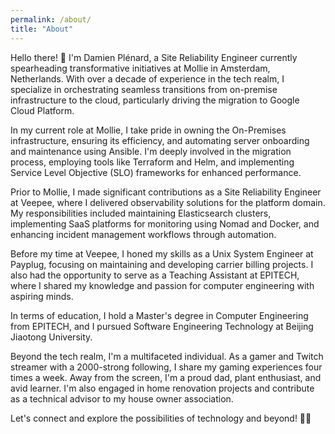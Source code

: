```yaml
---
permalink: /about/
title: "About"
---
```


Hello there! 👋 I'm Damien Plénard, a Site Reliability Engineer currently spearheading transformative initiatives at Mollie in Amsterdam, Netherlands. With over a decade of experience in the tech realm, I specialize in orchestrating seamless transitions from on-premise infrastructure to the cloud, particularly driving the migration to Google Cloud Platform.

In my current role at Mollie, I take pride in owning the On-Premises infrastructure, ensuring its efficiency, and automating server onboarding and maintenance using Ansible. I'm deeply involved in the migration process, employing tools like Terraform and Helm, and implementing Service Level Objective (SLO) frameworks for enhanced performance.

Prior to Mollie, I made significant contributions as a Site Reliability Engineer at Veepee, where I delivered observability solutions for the platform domain. My responsibilities included maintaining Elasticsearch clusters, implementing SaaS platforms for monitoring using Nomad and Docker, and enhancing incident management workflows through automation.

Before my time at Veepee, I honed my skills as a Unix System Engineer at Payplug, focusing on maintaining and developing carrier billing projects. I also had the opportunity to serve as a Teaching Assistant at EPITECH, where I shared my knowledge and passion for computer engineering with aspiring minds.

In terms of education, I hold a Master's degree in Computer Engineering from EPITECH, and I pursued Software Engineering Technology at Beijing Jiaotong University.

Beyond the tech realm, I'm a multifaceted individual. As a gamer and Twitch streamer with a 2000-strong following, I share my gaming experiences four times a week. Away from the screen, I'm a proud dad, plant enthusiast, and avid learner. I'm also engaged in home renovation projects and contribute as a technical advisor to my house owner association.

Let's connect and explore the possibilities of technology and beyond! 🚀✨
